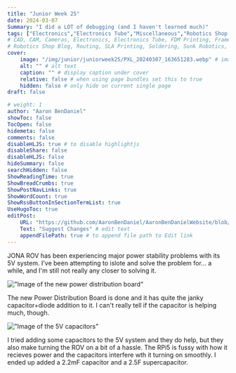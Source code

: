 ```yaml
---
title: "Junior Week 25"
date: 2024-03-07
Summary: "I did a LOT of debugging (and I haven't learned much)"
tags: ["Electronics","Electronics Tube","Miscellaneous","Robotics Shop Blog","Sunk Robotics","Soldering"]
# CAD, CAM, Cameras, Electronics, Electronics Tube, FDM Printing, Frame, General CAD, Laser Cutting, Manufacturing, Milling, Miscellaneous, PCB Design,
# Robotics Shop Blog, Routing, SLA Printing, Soldering, Sunk Robotics, WAter-Jet Cutting, Watts Water Plaque, General CAD, Machinist's Jack, Turning
cover:
    image: "/img/junior/juniorweek25/PXL_20240307_163651283.webp" # image path/url
    alt: "" # alt text
    caption: "" # display caption under cover
    relative: false # when using page bundles set this to true
    hidden: false # only hide on current single page
draft: false

# weight: 1
author: "Aaron BenDaniel"
showToc: false
TocOpen: false
hidemeta: false
comments: false
disableHLJS: true # to disable highlightjs
disableShare: false
disableHLJS: false
hideSummary: false
searchHidden: false
ShowReadingTime: true
ShowBreadCrumbs: true
ShowPostNavLinks: true
ShowWordCount: true
ShowRssButtonInSectionTermList: true
UseHugoToc: true
editPost:
    URL: "https://github.com/AaronBenDaniel/AaronBenDanielWebsite/blob/main/content"
    Text: "Suggest Changes" # edit text
    appendFilePath: true # to append file path to Edit link
---
```


JONA ROV has been experiencing major power stability problems with its 5V system. I've been attempting to islote and solve the problem for... a while, and I'm still not really any closer to solving it.

!["Image of the new power distribution board"](/img/junior/juniorweek25/PXL_20240307_163657954.webp)

The new Power Distribution Board is done and it has quite the janky capacitor+diode addition to it. I can't really tell if the capacitor is helping much, though.

!["Image of the 5V capacitors"](/img/junior/juniorweek25/PXL_20240307_163704010.webp)

I tried adding some capacitors to the 5V system and they do help, but they also make turning the ROV on a bit of a hassle. The RPi5 is fussy with how it recieves power and the capacitors interfere wth it turning on smoothly. I ended up added a 2.2mF capacitor and a 2.5F supercapacitor.
